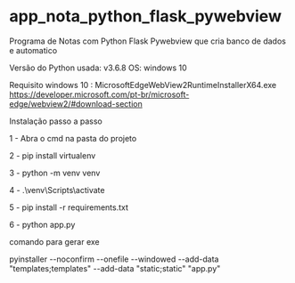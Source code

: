 # app_nota_python_flask_pywebview
Programa de Notas com Python Flask Pywebview que cria banco de dados e automatico 

Versão do Python usada: v3.6.8
OS: windows 10

Requisito windows 10 : MicrosoftEdgeWebView2RuntimeInstallerX64.exe
https://developer.microsoft.com/pt-br/microsoft-edge/webview2/#download-section 

Instalação passo a passo 

1 - Abra o cmd na pasta do projeto 

2 - pip install virtualenv

3 - python -m venv venv

4 - .\venv\Scripts\activate

5 - pip install -r requirements.txt

6 - python app.py

comando para gerar exe

pyinstaller --noconfirm --onefile --windowed --add-data "templates;templates" --add-data "static;static"  "app.py"
